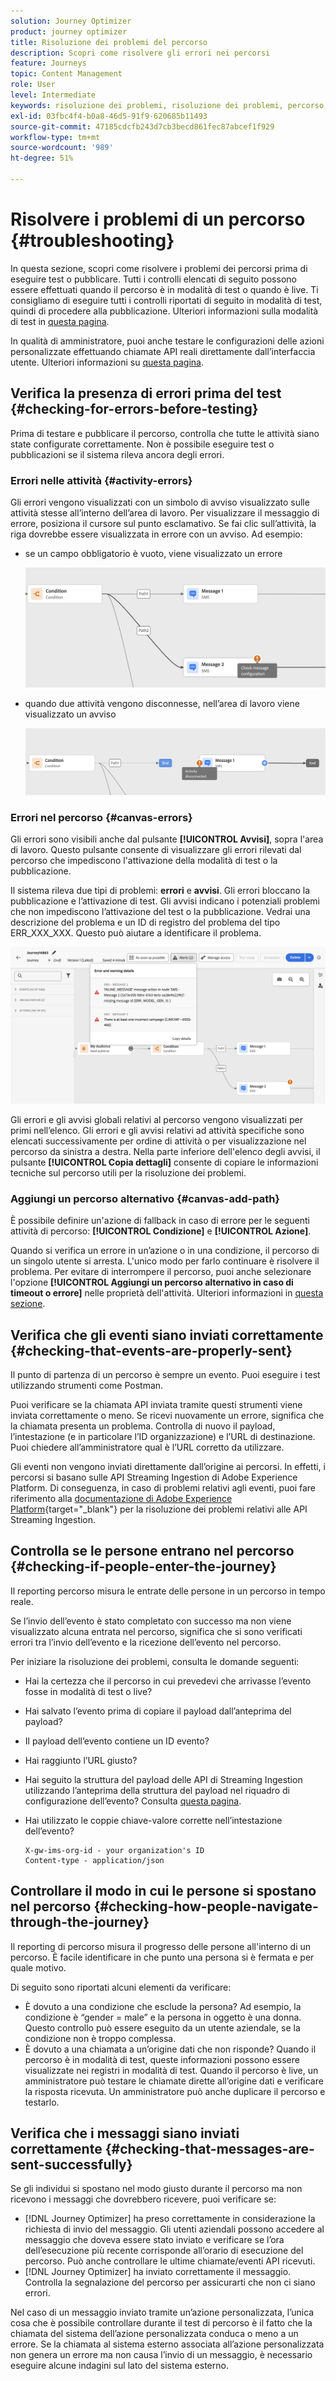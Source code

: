 ```yaml
---
solution: Journey Optimizer
product: journey optimizer
title: Risoluzione dei problemi del percorso
description: Scopri come risolvere gli errori nei percorsi
feature: Journeys
topic: Content Management
role: User
level: Intermediate
keywords: risoluzione dei problemi, risoluzione dei problemi, percorso, controllo, errori
exl-id: 03fbc4f4-b0a8-46d5-91f9-620685b11493
source-git-commit: 47185cdcfb243d7cb3becd861fec87abcef1f929
workflow-type: tm+mt
source-wordcount: '989'
ht-degree: 51%

---
```


# Risolvere i problemi di un percorso {#troubleshooting}

In questa sezione, scopri come risolvere i problemi dei percorsi prima di eseguire test o pubblicare. Tutti i controlli elencati di seguito possono essere effettuati quando il percorso è in modalità di test o quando è live. Ti consigliamo di eseguire tutti i controlli riportati di seguito in modalità di test, quindi di procedere alla pubblicazione. Ulteriori informazioni sulla modalità di test in [questa pagina](../building-journeys/testing-the-journey.md).

In qualità di amministratore, puoi anche testare le configurazioni delle azioni personalizzate effettuando chiamate API reali direttamente dall’interfaccia utente. Ulteriori informazioni su [questa pagina](../action/troubleshoot-custom-action.md).

## Verifica la presenza di errori prima del test {#checking-for-errors-before-testing}

Prima di testare e pubblicare il percorso, controlla che tutte le attività siano state configurate correttamente. Non è possibile eseguire test o pubblicazioni se il sistema rileva ancora degli errori.


### Errori nelle attività {#activity-errors}

Gli errori vengono visualizzati con un simbolo di avviso visualizzato sulle attività stesse all’interno dell’area di lavoro. Per visualizzare il messaggio di errore, posiziona il cursore sul punto esclamativo. Se fai clic sull’attività, la riga dovrebbe essere visualizzata in errore con un avviso. Ad esempio:

* se un campo obbligatorio è vuoto, viene visualizzato un errore

  ![](assets/journey63.png)

* quando due attività vengono disconnesse, nell’area di lavoro viene visualizzato un avviso

  ![](assets/canvas-disconnected.png)

### Errori nel percorso {#canvas-errors}

Gli errori sono visibili anche dal pulsante **[!UICONTROL Avvisi]**, sopra l&#39;area di lavoro. Questo pulsante consente di visualizzare gli errori rilevati dal percorso che impediscono l&#39;attivazione della modalità di test o la pubblicazione.

Il sistema rileva due tipi di problemi: **errori** e **avvisi**. Gli errori bloccano la pubblicazione e l’attivazione di test. Gli avvisi indicano i potenziali problemi che non impediscono l’attivazione del test o la pubblicazione. Vedrai una descrizione del problema e un ID di registro del problema del tipo ERR_XXX_XXX. Questo può aiutare a identificare il problema.

![](assets/journey-error-and-warning.png)

<!--Most of the time, errors detected by the system are linked to errors visible on the activities but they can also relate to other issues. In all cases, check alerts and resolve the issue using to the error description. If you cannot identify the issue, use the **[!UICONTROL Copy details]** button to store the alerts, and send them to your administrator.-->

Gli errori e gli avvisi globali relativi al percorso vengono visualizzati per primi nell’elenco. Gli errori e gli avvisi relativi ad attività specifiche sono elencati successivamente per ordine di attività o per visualizzazione nel percorso da sinistra a destra. Nella parte inferiore dell&#39;elenco degli avvisi, il pulsante **[!UICONTROL Copia dettagli]** consente di copiare le informazioni tecniche sul percorso utili per la risoluzione dei problemi.

### Aggiungi un percorso alternativo {#canvas-add-path}

È possibile definire un&#39;azione di fallback in caso di errore per le seguenti attività di percorso: **[!UICONTROL Condizione]** e **[!UICONTROL Azione]**.

Quando si verifica un errore in un’azione o in una condizione, il percorso di un singolo utente si arresta. L&#39;unico modo per farlo continuare è risolvere il problema. Per evitare di interrompere il percorso, puoi anche selezionare l&#39;opzione **[!UICONTROL Aggiungi un percorso alternativo in caso di timeout o errore]** nelle proprietà dell&#39;attività. Ulteriori informazioni in [questa sezione](../building-journeys/using-the-journey-designer.md#paths).


## Verifica che gli eventi siano inviati correttamente {#checking-that-events-are-properly-sent}

Il punto di partenza di un percorso è sempre un evento. Puoi eseguire i test utilizzando strumenti come Postman.

Puoi verificare se la chiamata API inviata tramite questi strumenti viene inviata correttamente o meno. Se ricevi nuovamente un errore, significa che la chiamata presenta un problema. Controlla di nuovo il payload, l’intestazione (e in particolare l’ID organizzazione) e l’URL di destinazione. Puoi chiedere all’amministratore qual è l’URL corretto da utilizzare.

Gli eventi non vengono inviati direttamente dall’origine ai percorsi. In effetti, i percorsi si basano sulle API Streaming Ingestion di Adobe Experience Platform. Di conseguenza, in caso di problemi relativi agli eventi, puoi fare riferimento alla [documentazione di Adobe Experience Platform](https://experienceleague.adobe.com/docs/experience-platform/ingestion/streaming/troubleshooting.html){target="_blank"} per la risoluzione dei problemi relativi alle API Streaming Ingestion.

## Controlla se le persone entrano nel percorso {#checking-if-people-enter-the-journey}

Il reporting percorso misura le entrate delle persone in un percorso in tempo reale.

Se l’invio dell’evento è stato completato con successo ma non viene visualizzato alcuna entrata nel percorso, significa che si sono verificati errori tra l’invio dell’evento e la ricezione dell’evento nel percorso.

Per iniziare la risoluzione dei problemi, consulta le domande seguenti:

* Hai la certezza che il percorso in cui prevedevi che arrivasse l’evento fosse in modalità di test o live?
* Hai salvato l’evento prima di copiare il payload dall’anteprima del payload?
* Il payload dell’evento contiene un ID evento?
* Hai raggiunto l’URL giusto?
* Hai seguito la struttura del payload delle API di Streaming Ingestion utilizzando l’anteprima della struttura del payload nel riquadro di configurazione dell’evento? Consulta [questa pagina](../event/about-creating.md#preview-the-payload).
* Hai utilizzato le coppie chiave-valore corrette nell’intestazione dell’evento?

  ```
  X-gw-ims-org-id - your organization's ID
  Content-type - application/json
  ```

## Controllare il modo in cui le persone si spostano nel percorso {#checking-how-people-navigate-through-the-journey}

Il reporting di percorso misura il progresso delle persone all&#39;interno di un percorso. È facile identificare in che punto una persona si è fermata e per quale motivo.

Di seguito sono riportati alcuni elementi da verificare:

* È dovuto a una condizione che esclude la persona? Ad esempio, la condizione è “gender = male” e la persona in oggetto è una donna. Questo controllo può essere eseguito da un utente aziendale, se la condizione non è troppo complessa.
* È dovuto a una chiamata a un’origine dati che non risponde? Quando il percorso è in modalità di test, queste informazioni possono essere visualizzate nei registri in modalità di test. Quando il percorso è live, un amministratore può testare le chiamate dirette all’origine dati e verificare la risposta ricevuta. Un amministratore può anche duplicare il percorso e testarlo.

## Verifica che i messaggi siano inviati correttamente {#checking-that-messages-are-sent-successfully}

Se gli individui si spostano nel modo giusto durante il percorso ma non ricevono i messaggi che dovrebbero ricevere, puoi verificare se:

* [!DNL Journey Optimizer] ha preso correttamente in considerazione la richiesta di invio del messaggio. Gli utenti aziendali possono accedere al messaggio che doveva essere stato inviato e verificare se l’ora dell’esecuzione più recente corrisponde all’orario di esecuzione del percorso. Può anche controllare le ultime chiamate/eventi API ricevuti.
* [!DNL Journey Optimizer] ha inviato correttamente il messaggio. Controlla la segnalazione del percorso per assicurarti che non ci siano errori.

Nel caso di un messaggio inviato tramite un’azione personalizzata, l’unica cosa che è possibile controllare durante il test di percorso è il fatto che la chiamata del sistema dell’azione personalizzata conduca o meno a un errore. Se la chiamata al sistema esterno associata all’azione personalizzata non genera un errore ma non causa l’invio di un messaggio, è necessario eseguire alcune indagini sul lato del sistema esterno.
